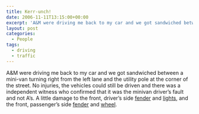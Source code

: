 ```yaml
---
title: Kerr-unch!
date: 2006-11-11T13:15:00+00:00
excerpt: 'A&M were driving me back to my car and we got sandwiched between a mini-van turning right from the left lane and'
layout: post
categories:
  - People
tags:
  - driving
  - traffic
---
```

A&M were driving me back to my car and we got sandwiched between a mini-van turning right from the left lane and the utility pole at the corner of the street. No injuries, the vehicles could still be driven and there was a independent witness who confirmed that it was the minivan driver&#8217;s fault and not A&#8217;s. A little damage to the front, driver&#8217;s side <a href="https://dv8b8dkxht4vb.cloudfront.net/img/front-driver-2.jpg" data-fslightbox="lightbox">fender</a> and <a href="https://dv8b8dkxht4vb.cloudfront.net/img/front-driver-1.jpg" data-fslightbox="lightbox">lights</a>, and the front, passenger&#8217;s side <a href="https://dv8b8dkxht4vb.cloudfront.net/img/front-passenger-1.jpg" data-fslightbox="lightbox">fender</a> and <a href="https://dv8b8dkxht4vb.cloudfront.net/img/front-passenger-2.jpg" data-fslightbox="lightbox">wheel</a>.